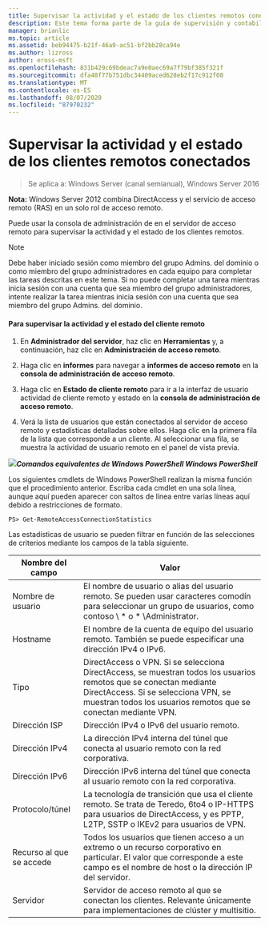 ```yaml
---
title: Supervisar la actividad y el estado de los clientes remotos conectados
description: Este tema forma parte de la guía de supervisión y contabilidad de acceso remoto en Windows Server 2016.
manager: brianlic
ms.topic: article
ms.assetid: beb94475-b21f-46a9-ac51-bf2bb28ca94e
ms.author: lizross
author: eross-msft
ms.openlocfilehash: 831b429c69bdeac7a9e0aec69a7f79bf385f321f
ms.sourcegitcommit: dfa48f77b751dbc34409aced628eb2f17c912f08
ms.translationtype: MT
ms.contentlocale: es-ES
ms.lasthandoff: 08/07/2020
ms.locfileid: "87970232"
---
```

# <a name="monitor-connected-remote-clients-for-activity-and-status"></a>Supervisar la actividad y el estado de los clientes remotos conectados

>Se aplica a: Windows Server (canal semianual), Windows Server 2016

**Nota:** Windows Server 2012 combina DirectAccess y el servicio de acceso remoto (RAS) en un solo rol de acceso remoto.

Puede usar la consola de administración de en el servidor de acceso remoto para supervisar la actividad y el estado de los clientes remotos.

> [!NOTE]
> Debe haber iniciado sesión como miembro del grupo Admins. del dominio o como miembro del grupo administradores en cada equipo para completar las tareas descritas en este tema. Si no puede completar una tarea mientras inicia sesión con una cuenta que sea miembro del grupo administradores, intente realizar la tarea mientras inicia sesión con una cuenta que sea miembro del grupo Admins. del dominio.

#### <a name="to-monitor-remote-client-activity-and-status"></a>Para supervisar la actividad y el estado del cliente remoto

1.  En **Administrador del servidor**, haz clic en **Herramientas** y, a continuación, haz clic en **Administración de acceso remoto**.

2.  Haga clic en **informes** para navegar a **informes de acceso remoto** en la **consola de administración de acceso remoto**.

3.  Haga clic en **Estado de cliente remoto** para ir a la interfaz de usuario actividad de cliente remoto y estado en la **consola de administración de acceso remoto**.

4.  Verá la lista de usuarios que están conectados al servidor de acceso remoto y estadísticas detalladas sobre ellos. Haga clic en la primera fila de la lista que corresponde a un cliente. Al seleccionar una fila, se muestra la actividad de usuario remoto en el panel de vista previa.

![](../../../media/Monitor-connected-remote-clients-for-activity-and-status/PowerShellLogoSmall.gif)***<em>Comandos equivalentes</em> de Windows PowerShell Windows PowerShell***

Los siguientes cmdlets de Windows PowerShell realizan la misma función que el procedimiento anterior. Escriba cada cmdlet en una sola línea, aunque aquí pueden aparecer con saltos de línea entre varias líneas aquí debido a restricciones de formato.

```
PS> Get-RemoteAccessConnectionStatistics
```

Las estadísticas de usuario se pueden filtrar en función de las selecciones de criterios mediante los campos de la tabla siguiente.

|Nombre del campo|Valor|
|-------|-----|
|Nombre de usuario|El nombre de usuario o alias del usuario remoto. Se pueden usar caracteres comodín para seleccionar un grupo de usuarios, como contoso \\ * o \* \Administrator.|
|Hostname|El nombre de la cuenta de equipo del usuario remoto. También se puede especificar una dirección IPv4 o IPv6.|
|Tipo|DirectAccess o VPN. Si se selecciona DirectAccess, se muestran todos los usuarios remotos que se conectan mediante DirectAccess. Si se selecciona VPN, se muestran todos los usuarios remotos que se conectan mediante VPN.|
|Dirección ISP|Dirección IPv4 o IPv6 del usuario remoto.|
|Dirección IPv4|La dirección IPv4 interna del túnel que conecta al usuario remoto con la red corporativa.|
|Dirección IPv6|Dirección IPv6 interna del túnel que conecta al usuario remoto con la red corporativa.|
|Protocolo/túnel|La tecnología de transición que usa el cliente remoto. Se trata de Teredo, 6to4 o IP-HTTPS para usuarios de DirectAccess, y es PPTP, L2TP, SSTP o IKEv2 para usuarios de VPN.|
|Recurso al que se accede|Todos los usuarios que tienen acceso a un extremo o un recurso corporativo en particular. El valor que corresponde a este campo es el nombre de host o la dirección IP del servidor.|
|Servidor|Servidor de acceso remoto al que se conectan los clientes. Relevante únicamente para implementaciones de clúster y multisitio.|





